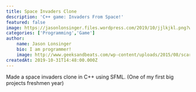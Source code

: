 ```yaml
---
title: Space Invaders Clone
description: 'C++ game: Invaders From Space!'
featured: false
image: https://jasonlonsinger.files.wordpress.com/2019/10/jjlkjkl.png?w=966
categories: ['Programming','Game']
author:
    name: Jason Lonsinger
    bio: I am programmer!
    image: http://www.geeksandbeats.com/wp-content/uploads/2015/08/scared-batman.jpeg
createdAt: 2019-10-31T14:48:00.000Z
---
```


Made a space invaders clone in C++ using SFML. (One of my first big projects freshmen year)
<v-img src="https://jasonlonsinger.files.wordpress.com/2019/10/jjlkjkl.png?w=966" caption="Level 1 (set number of enemies)" ref="" width="NaN" height="NaN"></v-img>

<v-img src="https://jasonlonsinger.files.wordpress.com/2019/10/annotation-2019-10-31-17jlkjklj0652.png?w=947" caption="Level 2 (Random number of enemies)" ref="" width="NaN" height="NaN"></v-img>